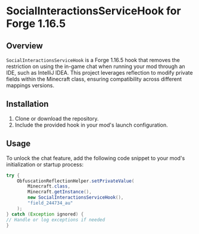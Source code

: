 # SocialInteractionsServiceHook for Forge 1.16.5

## Overview
`SocialInteractionsServiceHook` is a Forge 1.16.5 hook that removes the restriction on using the in-game chat when running your mod through an IDE, such as IntelliJ IDEA. This project leverages reflection to modify private fields within the Minecraft class, ensuring compatibility across different mappings versions.

## Installation

1. Clone or download the repository.
2. Include the provided hook in your mod's launch configuration.

## Usage

To unlock the chat feature, add the following code snippet to your mod's initialization or startup process:

```java
try {
    ObfuscationReflectionHelper.setPrivateValue(
        Minecraft.class, 
        Minecraft.getInstance(), 
        new SocialInteractionsServiceHook(), 
        "field_244734_au"
    );
} catch (Exception ignored) {
// Handle or log exceptions if needed
}
